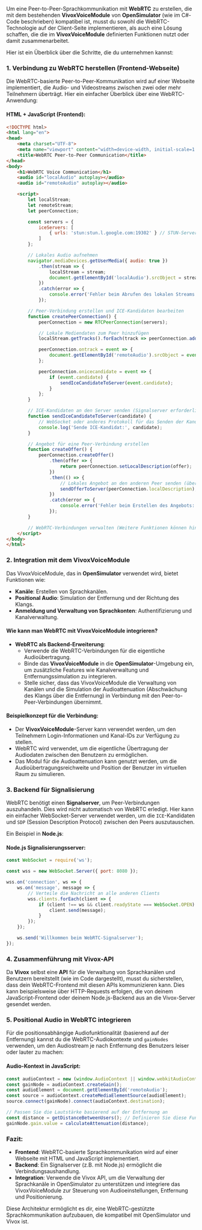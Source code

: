 Um eine Peer-to-Peer-Sprachkommunikation mit **WebRTC** zu erstellen, die mit dem bestehenden **VivoxVoiceModule** von **OpenSimulator** (wie im C#-Code beschrieben) kompatibel ist, musst du sowohl die WebRTC-Technologie auf der Client-Seite implementieren, als auch eine Lösung schaffen, die die im **VivoxVoiceModule** definierten Funktionen nutzt oder damit zusammenarbeitet.

Hier ist ein Überblick über die Schritte, die du unternehmen kannst:

### 1. **Verbindung zu WebRTC herstellen (Frontend-Webseite)**

Die WebRTC-basierte Peer-to-Peer-Kommunikation wird auf einer Webseite implementiert, die Audio- und Videostreams zwischen zwei oder mehr Teilnehmern überträgt. Hier ein einfacher Überblick über eine WebRTC-Anwendung:

#### HTML + JavaScript (Frontend):

```html
<!DOCTYPE html>
<html lang="en">
<head>
    <meta charset="UTF-8">
    <meta name="viewport" content="width=device-width, initial-scale=1.0">
    <title>WebRTC Peer-to-Peer Communication</title>
</head>
<body>
    <h1>WebRTC Voice Communication</h1>
    <audio id="localAudio" autoplay></audio>
    <audio id="remoteAudio" autoplay></audio>

    <script>
        let localStream;
        let remoteStream;
        let peerConnection;

        const servers = {
            iceServers: [
                { urls: 'stun:stun.l.google.com:19302' } // STUN-Server für NAT-Traversal
            ]
        };

        // Lokales Audio aufnehmen
        navigator.mediaDevices.getUserMedia({ audio: true })
            .then(stream => {
                localStream = stream;
                document.getElementById('localAudio').srcObject = stream;
            })
            .catch(error => {
                console.error('Fehler beim Abrufen des lokalen Streams:', error);
            });

        // Peer-Verbindung erstellen und ICE-Kandidaten bearbeiten
        function createPeerConnection() {
            peerConnection = new RTCPeerConnection(servers);

            // Lokale Mediendaten zum Peer hinzufügen
            localStream.getTracks().forEach(track => peerConnection.addTrack(track, localStream));

            peerConnection.ontrack = event => {
                document.getElementById('remoteAudio').srcObject = event.streams[0];
            };

            peerConnection.onicecandidate = event => {
                if (event.candidate) {
                    sendIceCandidateToServer(event.candidate);
                }
            };
        }

        // ICE-Kandidaten an den Server senden (Signalserver erforderlich)
        function sendIceCandidateToServer(candidate) {
            // WebSocket oder anderes Protokoll für das Senden der Kandidaten verwenden
            console.log('Sende ICE-Kandidat:', candidate);
        }

        // Angebot für eine Peer-Verbindung erstellen
        function createOffer() {
            peerConnection.createOffer()
                .then(offer => {
                    return peerConnection.setLocalDescription(offer);
                })
                .then(() => {
                    // Lokales Angebot an den anderen Peer senden (über Signalserver)
                    sendOfferToServer(peerConnection.localDescription);
                })
                .catch(error => {
                    console.error('Fehler beim Erstellen des Angebots:', error);
                });
        }

        // WebRTC-Verbindungen verwalten (Weitere Funktionen können hinzugefügt werden)
    </script>
</body>
</html>
```

### 2. **Integration mit dem VivoxVoiceModule**

Das VivoxVoiceModule, das in **OpenSimulator** verwendet wird, bietet Funktionen wie:

- **Kanäle**: Erstellen von Sprachkanälen.
- **Positional Audio**: Simulation der Entfernung und der Richtung des Klangs.
- **Anmeldung und Verwaltung von Sprachkonten**: Authentifizierung und Kanalverwaltung.

#### Wie kann man WebRTC mit VivoxVoiceModule integrieren?

- **WebRTC als Backend-Erweiterung**:
    - Verwende die WebRTC-Verbindungen für die eigentliche Audioübertragung.
    - Binde das **VivoxVoiceModule** in die **OpenSimulator**-Umgebung ein, um zusätzliche Features wie Kanalverwaltung und Entfernungssimulation zu integrieren.
    - Stelle sicher, dass das VivoxVoiceModule die Verwaltung von Kanälen und die Simulation der Audioattenuation (Abschwächung des Klangs über die Entfernung) in Verbindung mit den Peer-to-Peer-Verbindungen übernimmt.

#### Beispielkonzept für die Verbindung:

- Der **VivoxVoiceModule**-Server kann verwendet werden, um den Teilnehmern Login-Informationen und Kanal-IDs zur Verfügung zu stellen.
- WebRTC wird verwendet, um die eigentliche Übertragung der Audiodaten zwischen den Benutzern zu ermöglichen.
- Das Modul für die Audioattenuation kann genutzt werden, um die Audioübertragungsreichweite und Position der Benutzer im virtuellen Raum zu simulieren.

### 3. **Backend für Signalisierung**

WebRTC benötigt einen **Signalserver**, um Peer-Verbindungen auszuhandeln. Dies wird nicht automatisch von WebRTC erledigt. Hier kann ein einfacher WebSocket-Server verwendet werden, um die `ICE`-Kandidaten und `SDP` (Session Description Protocol) zwischen den Peers auszutauschen.

Ein Beispiel in **Node.js**:

#### Node.js Signalisierungsserver:
```javascript
const WebSocket = require('ws');

const wss = new WebSocket.Server({ port: 8080 });

wss.on('connection', ws => {
    ws.on('message', message => {
        // Verteile die Nachricht an alle anderen Clients
        wss.clients.forEach(client => {
            if (client !== ws && client.readyState === WebSocket.OPEN) {
                client.send(message);
            }
        });
    });

    ws.send('Willkommen beim WebRTC-Signalserver');
});
```

### 4. **Zusammenführung mit Vivox-API**

Da **Vivox** selbst eine **API** für die Verwaltung von Sprachkanälen und Benutzern bereitstellt (wie im Code dargestellt), musst du sicherstellen, dass dein WebRTC-Frontend mit diesen APIs kommunizieren kann. Dies kann beispielsweise über HTTP-Requests erfolgen, die von deinem JavaScript-Frontend oder deinem Node.js-Backend aus an die Vivox-Server gesendet werden.

### 5. **Positional Audio in WebRTC integrieren**

Für die positionsabhängige Audiofunktionalität (basierend auf der Entfernung) kannst du die WebRTC-Audiokontexte und `gainNodes` verwenden, um den Audiostream je nach Entfernung des Benutzers leiser oder lauter zu machen:

#### Audio-Kontext in JavaScript:
```javascript
const audioContext = new (window.AudioContext || window.webkitAudioContext)();
const gainNode = audioContext.createGain();
const audioElement = document.getElementById('remoteAudio');
const source = audioContext.createMediaElementSource(audioElement);
source.connect(gainNode).connect(audioContext.destination);

// Passen Sie die Lautstärke basierend auf der Entfernung an
const distance = getDistanceBetweenUsers(); // Definieren Sie diese Funktion basierend auf der Umgebung
gainNode.gain.value = calculateAttenuation(distance);
```

### Fazit:

- **Frontend**: WebRTC-basierte Sprachkommunikation wird auf einer Webseite mit HTML und JavaScript implementiert.
- **Backend**: Ein Signalserver (z.B. mit Node.js) ermöglicht die Verbindungsaushandlung.
- **Integration**: Verwende die Vivox API, um die Verwaltung der Sprachkanäle in OpenSimulator zu unterstützen und integriere das VivoxVoiceModule zur Steuerung von Audioeinstellungen, Entfernung und Positionierung.

Diese Architektur ermöglicht es dir, eine WebRTC-gestützte Sprachkommunikation aufzubauen, die kompatibel mit OpenSimulator und Vivox ist.